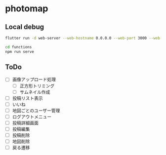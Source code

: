 # photomap

## Local debug

```sh
flutter run -d web-server --web-hostname 0.0.0.0 --web-port 3000 --web-renderer html
```

```sh
cd functions
npm run serve
```

## ToDo

- [ ] 画像アップロード処理
  - [ ] 正方形トリミング
  - [ ] サムネイル作成
- [ ] 投稿リスト表示
- [ ] いいね
- [ ] 地図ごとのユーザー管理
- [ ] ログアウトメニュー
- [ ] 投稿詳細画面
- [ ] 投稿編集
- [ ] 投稿削除
- [ ] 地図削除
- [ ] 戻る遷移
